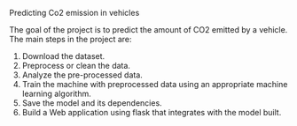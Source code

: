 Predicting Co2 emission in vehicles

The goal of the project is to predict the amount of CO2 emitted by a vehicle.
The main steps in the project are:
1. Download the dataset.
2. Preprocess or clean the data.
3. Analyze the pre-processed data.
4. Train the machine with preprocessed data using an appropriate machine learning algorithm.
5. Save the model and its dependencies.
6. Build a Web application using flask that integrates with the model built.
